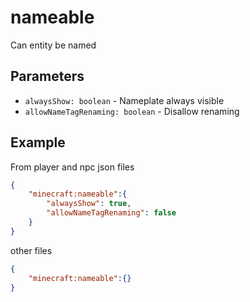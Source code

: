 
# nameable

Can entity be named

## Parameters

* `alwaysShow: boolean` - Nameplate always visible
* `allowNameTagRenaming: boolean` - Disallow renaming 

## Example
From player and npc json files

````json
{
    "minecraft:nameable":{
        "alwaysShow": true,
        "allowNameTagRenaming": false
    }
}
````

other files

````json
{
    "minecraft:nameable":{}
}
````